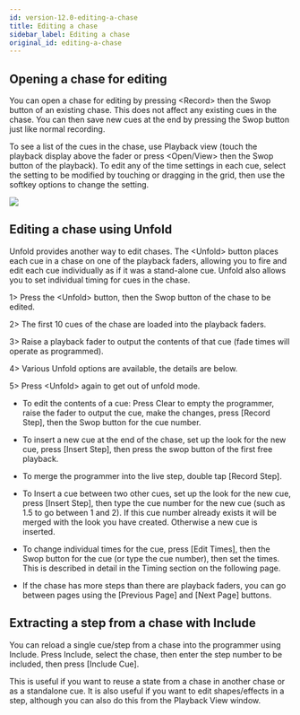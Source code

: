 ```yaml
---
id: version-12.0-editing-a-chase
title: Editing a chase
sidebar_label: Editing a chase
original_id: editing-a-chase
---
```


Opening a chase for editing
---------------------------

You can open a chase for editing by pressing \<Record\> then the Swop
button of an existing chase. This does not affect any existing cues in
the chase. You can then save new cues at the end by pressing the Swop
button just like normal recording.

To see a list of the cues in the chase, use Playback view (touch the
playback display above the fader or press \<Open/View\> then the Swop
button of the playback). To edit any of the time settings in each cue,
select the setting to be modified by touching or dragging in the grid,
then use the softkey options to change the setting.

![](/docs/images/image249.png)

Editing a chase using Unfold
----------------------------

Unfold provides another way to edit chases. The \<Unfold\> button places
each cue in a chase on one of the playback faders, allowing you to fire
and edit each cue individually as if it was a stand-alone cue. Unfold
also allows you to set individual timing for cues in the chase.

1\> Press the \<Unfold\> button, then the Swop button of the chase to be
edited.

2\> The first 10 cues of the chase are loaded into the playback faders.

3\> Raise a playback fader to output the contents of that cue (fade
times will operate as programmed).

4\> Various Unfold options are available, the details are below.

5\> Press \<Unfold\> again to get out of unfold mode.

-   To edit the contents of a cue: Press Clear to empty the programmer,
    raise the fader to output the cue, make the changes, press \[Record
    Step\], then the Swop button for the cue number.

-   To insert a new cue at the end of the chase, set up the look for the
    new cue, press \[Insert Step\], then press the swop button of the
    first free playback.

-   To merge the programmer into the live step, double tap \[Record
    Step\].

-   To Insert a cue between two other cues, set up the look for the new
    cue, press \[Insert Step\], then type the cue number for the new cue
    (such as 1.5 to go between 1 and 2). If this cue number already
    exists it will be merged with the look you have created. Otherwise a
    new cue is inserted.

-   To change individual times for the cue, press \[Edit Times\], then
    the Swop button for the cue (or type the cue number), then set the
    times. This is described in detail in the Timing section on the
    following page.

-   If the chase has more steps than there are playback faders, you can
    go between pages using the \[Previous Page\] and \[Next Page\]
    buttons.

Extracting a step from a chase with Include
-------------------------------------------

You can reload a single cue/step from a chase into the programmer using
Include. Press Include, select the chase, then enter the step number to
be included, then press \[Include Cue\].

This is useful if you want to reuse a state from a chase in another
chase or as a standalone cue. It is also useful if you want to edit
shapes/effects in a step, although you can also do this from the
Playback View window.


